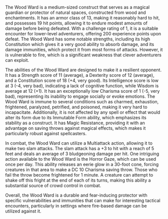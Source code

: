The Wood Ward is a medium-sized construct that serves as a magical guardian or protector of natural spaces, constructed from wood and enchantments. It has an armor class of 13, making it reasonably hard to hit, and possesses 19 hit points, allowing it to endure modest amounts of damage before being defeated. With a challenge rating of 1, it is a suitable encounter for lower-level adventurers, offering 200 experience points upon defeat. The Wood Ward has some notable strengths, including its high Constitution which gives it a very good ability to absorb damage, and its damage immunities, which protect it from most forms of attacks. However, it is vulnerable to fire, which is a significant weakness that clever adventurers can exploit. 

The abilities of the Wood Ward are designed to make it a resilient opponent. It has a Strength score of 11 (average), a Dexterity score of 12 (average), and a Constitution score of 18 (+4, very good). Its Intelligence score is low at 3 (-4, very bad), indicating a lack of cognitive function, while Wisdom is average at 12 (+1). It has an exceptionally low Charisma score of 1 (-5, very bad), representing its inability to engage socially or evoke emotions. The Wood Ward is immune to several conditions such as charmed, exhaustion, frightened, paralyzed, petrified, and poisoned, making it very hard to incapacitate. Additionally, it is not affected by any spell or effect that would alter its form due to its Immutable Form ability, which emphasizes its stability as a construct. It has Magic Resistance, providing it with an advantage on saving throws against magical effects, which makes it particularly robust against spellcasters.

In combat, the Wood Ward can utilize a Multiattack action, allowing it to make two slam attacks. The slam attack has a +3 to hit with a reach of 5 feet and deals an average of 3 bludgeoning damage per hit. One intriguing action available to the Wood Ward is the Horror Gaze, which can be used once per day. This ability releases an eerie glow in a 30-foot cone, forcing creatures in that area to make a DC 10 Charisma saving throw. Those who fail the throw become frightened for 1 minute. A creature can attempt to shake off this fright at the end of each of its turns, making this ability a substantial source of crowd control in combat.

Overall, the Wood Ward is a durable and fear-inducing protector with specific vulnerabilities and immunities that can make for interesting tactical encounters, particularly in settings where fire-based damage can be utilized against it.